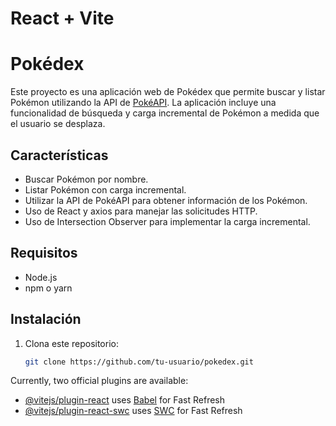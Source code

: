 # React + Vite

# Pokédex

Este proyecto es una aplicación web de Pokédex que permite buscar y listar Pokémon utilizando la API de [PokéAPI](https://pokeapi.co/). La aplicación incluye una funcionalidad de búsqueda y carga incremental de Pokémon a medida que el usuario se desplaza.

## Características

- Buscar Pokémon por nombre.
- Listar Pokémon con carga incremental.
- Utilizar la API de PokéAPI para obtener información de los Pokémon.
- Uso de React y axios para manejar las solicitudes HTTP.
- Uso de Intersection Observer para implementar la carga incremental.

## Requisitos

- Node.js
- npm o yarn

## Instalación

1. Clona este repositorio:
   ```bash
   git clone https://github.com/tu-usuario/pokedex.git


Currently, two official plugins are available:

- [@vitejs/plugin-react](https://github.com/vitejs/vite-plugin-react/blob/main/packages/plugin-react/README.md) uses [Babel](https://babeljs.io/) for Fast Refresh
- [@vitejs/plugin-react-swc](https://github.com/vitejs/vite-plugin-react-swc) uses [SWC](https://swc.rs/) for Fast Refresh
